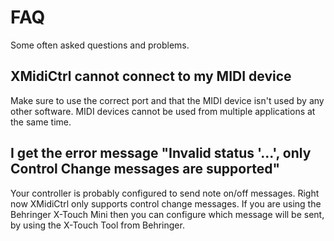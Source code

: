 # FAQ

Some often asked questions and problems.

## XMidiCtrl cannot connect to my MIDI device
Make sure to use the correct port and that the MIDI device isn't used by any other 
software. MIDI devices cannot be used from multiple applications at the same time.

## I get the error message "Invalid status '...', only Control Change messages are supported"
Your controller is probably configured to send note on/off messages. Right now XMidiCtrl only supports
control change messages. If you are using the Behringer X-Touch Mini then you can configure which message 
will be sent, by using the X-Touch Tool from Behringer. 